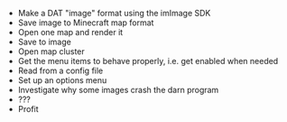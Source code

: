 * Make a DAT "image" format using the imImage SDK
* Save image to Minecraft map format
* Open one map and render it
* Save to image
* Open map cluster
* Get the menu items to behave properly, i.e. get enabled when needed
* Read from a config file
* Set up an options menu
* Investigate why some images crash the darn program
* ???
* Profit
